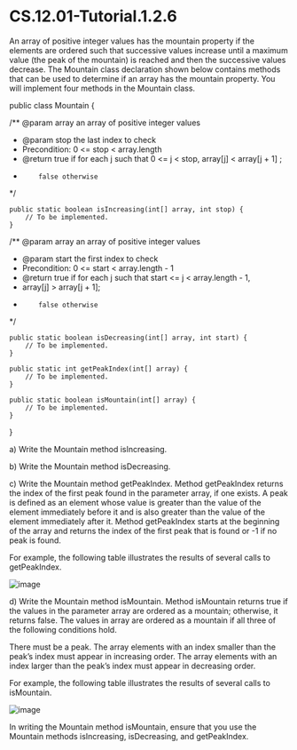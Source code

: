 # CS.12.01-Tutorial.1.2.6

An array of positive integer values has the mountain property if the elements are ordered such that successive values increase until a maximum value (the peak of the mountain) is reached and then the successive values decrease. The Mountain class declaration shown below contains methods that can be used to determine if an array has the mountain property. You will implement four methods in the Mountain class.

public class Mountain {

  /** @param array an array of positive integer values
  * @param stop the last index to check
  * Precondition: 0 <= stop < array.length
  * @return true if for each j such that 0 <= j < stop, array[j] < array[j + 1] ;
  *         false otherwise
  */
  
	public static boolean isIncreasing(int[] array, int stop) {
		// To be implemented.
	}

  /** @param array an array of positive integer values
  * @param start the first index to check
  * Precondition: 0 <= start < array.length - 1
  * @return true if for each j such that start <= j < array.length - 1,
  * array[j] > array[j + 1];
  *         false otherwise
  */
  
	public static boolean isDecreasing(int[] array, int start) {
		// To be implemented.
	}

	public static int getPeakIndex(int[] array) {
		// To be implemented.
	}

	public static boolean isMountain(int[] array) {
		// To be implemented.
	}
}

a) Write the Mountain method isIncreasing. 

b) Write the Mountain method isDecreasing.

c) Write the Mountain method getPeakIndex. Method getPeakIndex returns the index of the first peak found in the parameter array, if one exists. A peak is defined as an element whose value is greater than the value of the element immediately before it and is also greater than the value of the element immediately after it. Method getPeakIndex starts at the beginning of the array and returns the index of the first peak that is found or -1 if no peak is found. 

For example, the following table illustrates the results of several calls to getPeakIndex.

![image](https://github.com/techarenz/CS.12.01-Tutorial.1.2.6/assets/57818506/783a72ed-dba9-4157-a358-61467caa7a7d)

d) Write the Mountain method isMountain. Method isMountain returns true if the values in the parameter array are ordered as a mountain; otherwise, it returns false. The values in array are ordered as a mountain if all three of the following conditions hold.

There must be a peak.
The array elements with an index smaller than the peak’s index must appear in increasing order.
The array elements with an index larger than the peak’s index must appear in decreasing order.

For example, the following table illustrates the results of several calls to isMountain.

![image](https://github.com/techarenz/CS.12.01-Tutorial.1.2.6/assets/57818506/28d19669-9d24-4ef9-b9ac-92d57454e7d6)

In writing the Mountain method isMountain, ensure that you use the Mountain methods isIncreasing, isDecreasing, and getPeakIndex.
